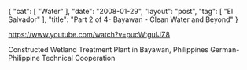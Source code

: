 {
   "cat": [
      "Water"
   ],
   "date": "2008-01-29",
   "layout": "post",
   "tag": [
      "El Salvador"
   ],
   "title": "Part 2 of 4- Bayawan - Clean Water and Beyond"
}

https://www.youtube.com/watch?v=pucWtguIJZ8  

Constructed Wetland Treatment Plant in Bayawan, Philippines German-Philippine Technical Cooperation 